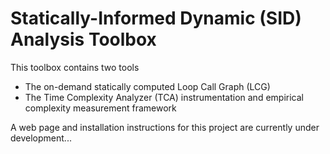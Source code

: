 # Statically-Informed Dynamic (SID) Analysis Toolbox

This toolbox contains two tools
- The on-demand statically computed Loop Call Graph (LCG)
- The Time Complexity Analyzer (TCA) instrumentation and empirical complexity measurement framework

A web page and installation instructions for this project are currently under development...